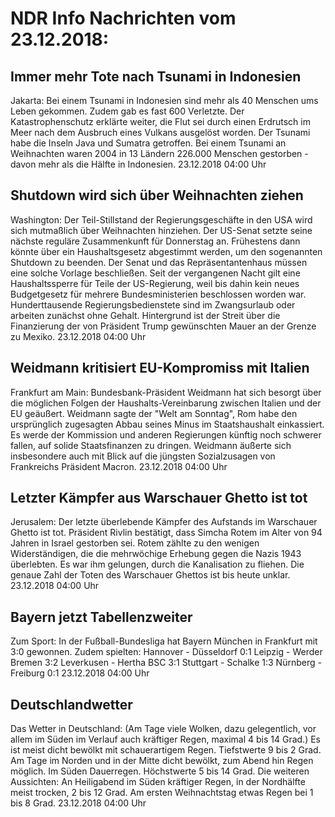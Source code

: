 # NDR Info Nachrichten vom 23.12.2018:


## Immer mehr Tote nach Tsunami in Indonesien
Jakarta: Bei einem Tsunami in Indonesien sind mehr als 40 Menschen ums Leben gekommen. Zudem gab es fast 600 Verletzte. Der Katastrophenschutz erklärte weiter, die Flut sei durch einen Erdrutsch im Meer nach dem Ausbruch eines Vulkans ausgelöst worden. Der Tsunami habe die Inseln Java und Sumatra getroffen. Bei einem Tsunami an Weihnachten waren 2004 in 13 Ländern 226.000 Menschen gestorben - davon mehr als die Hälfte in Indonesien. 23.12.2018 04:00 Uhr 

## Shutdown wird sich über Weihnachten ziehen
Washington: Der Teil-Stillstand der Regierungsgeschäfte in den USA wird sich mutmaßlich über Weihnachten hinziehen. Der US-Senat setzte seine nächste reguläre Zusammenkunft für Donnerstag an. Frühestens dann könnte über ein Haushaltsgesetz abgestimmt werden, um den sogenannten Shutdown zu beenden. Der Senat und das Repräsentantenhaus müssen eine solche Vorlage beschließen. Seit der vergangenen Nacht gilt eine Haushaltssperre für Teile der US-Regierung, weil bis dahin kein neues Budgetgesetz für mehrere Bundesministerien beschlossen worden war. Hunderttausende Regierungsbedienstete sind im Zwangsurlaub oder arbeiten zunächst ohne Gehalt. Hintergrund ist der Streit über die Finanzierung der von Präsident Trump gewünschten Mauer an der Grenze zu Mexiko. 23.12.2018 04:00 Uhr 

## Weidmann kritisiert EU-Kompromiss mit Italien
Frankfurt am Main: Bundesbank-Präsident Weidmann hat sich besorgt über die möglichen Folgen der Haushalts-Vereinbarung zwischen Italien und der EU geäußert. Weidmann sagte der "Welt am Sonntag", Rom habe den ursprünglich zugesagten Abbau seines Minus im Staatshaushalt einkassiert. Es werde der Kommission und anderen Regierungen künftig noch schwerer fallen, auf solide Staatsfinanzen zu dringen. Weidmann äußerte sich insbesondere auch mit Blick auf die jüngsten Sozialzusagen von Frankreichs Präsident Macron. 23.12.2018 04:00 Uhr 

## Letzter Kämpfer aus Warschauer Ghetto ist tot
Jerusalem: Der letzte überlebende Kämpfer des Aufstands im Warschauer Ghetto ist tot. Präsident Rivlin bestätigt, dass Simcha Rotem im Alter von 94 Jahren in Israel gestorben sei. Rotem zählte zu den wenigen Widerständigen, die die mehrwöchige Erhebung gegen die Nazis 1943 überlebten. Es war ihm gelungen, durch die Kanalisation zu fliehen. Die genaue Zahl der Toten des Warschauer Ghettos ist bis heute unklar. 23.12.2018 04:00 Uhr 

## Bayern jetzt Tabellenzweiter
Zum Sport: In der Fußball-Bundesliga hat Bayern München in Frankfurt mit 3:0 gewonnen. Zudem spielten:
Hannover - Düsseldorf 0:1
Leipzig - Werder Bremen		3:2
Leverkusen - Hertha BSC		3:1
Stuttgart - Schalke			1:3
Nürnberg - Freiburg			0:1 23.12.2018 04:00 Uhr 

## Deutschlandwetter
Das Wetter in Deutschland:
(Am Tage viele Wolken, dazu gelegentlich, vor allem im Süden im Verlauf auch kräftiger Regen, maximal 4 bis 14 Grad.) Es ist meist dicht bewölkt mit schauerartigem Regen. Tiefstwerte 9 bis 2 Grad. Am Tage im Norden und in der Mitte dicht bewölkt, zum Abend hin Regen möglich. Im Süden Dauerregen. Höchstwerte 5 bis 14 Grad. Die weiteren Aussichten: An Heiligabend im Süden kräftiger Regen, in der Nordhälfte meist trocken, 2 bis 12 Grad. Am ersten Weihnachtstag etwas Regen bei 1 bis 8 Grad. 23.12.2018 04:00 Uhr 
